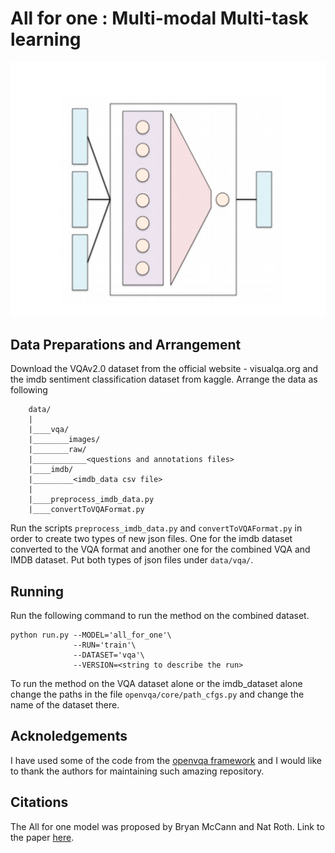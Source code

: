 # All for one : Multi-modal Multi-task learning

![Model Image](images/model_image.png?raw=true)

## Data Preparations and Arrangement

Download the VQAv2.0 dataset from the official website - visualqa.org and the imdb sentiment classification dataset from kaggle. Arrange the data as following

```
    data/
    |
    |____vqa/
    |________images/
    |________raw/
    |____________<questions and annotations files>
    |____imdb/
    |_________<imdb_data csv file>
    |
    |____preprocess_imdb_data.py
    |____convertToVQAFormat.py

```

Run the scripts ```preprocess_imdb_data.py``` and  ```convertToVQAFormat.py``` in order to create two types of new json files. One for the imdb dataset converted to the VQA format and another one for the combined VQA and IMDB dataset. Put both types of json files under ```data/vqa/```.

## Running

Run the following command to run the method on the combined dataset.

```
python run.py --MODEL='all_for_one'\
              --RUN='train'\
              --DATASET='vqa'\
              --VERSION=<string to describe the run>
```

To run the method on the VQA dataset alone or the imdb_dataset alone change the paths in the file ```openvqa/core/path_cfgs.py``` and change the name of the dataset there.

## Acknoledgements

I have used some of the code from the [openvqa framework](https://github.com/MILVLG/openvqa) and I would like to thank the authors for maintaining such amazing repository.

## Citations

The All for one model was proposed by Bryan McCann and Nat Roth. Link to the paper [here](https://cs224d.stanford.edu/reports/McCannRoth.pdf).

